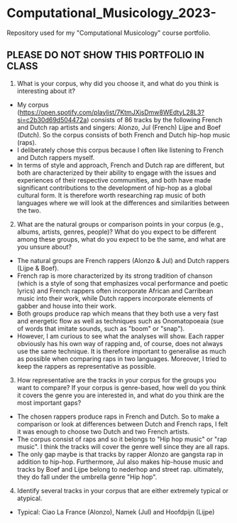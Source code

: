 # Computational_Musicology_2023-
Repository used for my "Computational Musicology" course portfolio. 

## PLEASE DO NOT SHOW THIS PORTFOLIO IN CLASS

1. What is your corpus, why did you choose it, and what do you think is interesting about it?
  - My corpus (https://open.spotify.com/playlist/7KtmJXjsDmw8WEdtyL28L3?si=c2b30d69d504472a) consists of 86 tracks by the following French and Dutch rap artists and singers: Alonzo, Jul (French) Lijpe and Boef (Dutch). So the corpus consists of both French and Dutch hip-hop music (raps). 
  - I deliberately chose this corpus because I often like listening to French and Dutch rappers myself. 
  - In terms of style and approach, French and Dutch rap are different, but both are characterized by their ability to engage with the issues and experiences of their respective communities, and both have made significant contributions to the development of hip-hop as a global cultural form. It is therefore worth researching rap music of both languages where we will look at the differences and similarities between the two. 

2. What are the natural groups or comparison points in your corpus (e.g., albums, artists, genres, people)? What do you expect to be different among these groups, what do you expect to be the same, and what are you unsure about? 
  - The natural groups are French rappers (Alonzo & Jul) and Dutch rappers (Lijpe & Boef). 
  - French rap is more characterized by its strong tradition of chanson (which is a style of song that emphasizes vocal performance and poetic lyrics) and French rappers often incorporate African and Carribean music into their work, while Dutch rappers incorporate elements of gabber and house into their work.
  - Both groups produce rap which means that they both use a very fast and energetic flow as well as techniques such as Onomatopoeaia (sue of words that imitate sounds, such as "boom" or "snap"). 
  - However, I am curious to see what the analyses will show. Each rapper obviously has his own way of rapping and, of course, does not always use the same technique. It is therefore important to generalise as much as possible when comparing raps in two languages. Moreover, I tried to keep the rappers as representative as possible. 
  
  3. How representative are the tracks in your corpus for the groups you want to compare? If your corpus is genre-based, how well do you think it covers the genre you are interested in, and what do you think are the most important gaps? 
  - The chosen rappers produce raps in French and Dutch. So to make a comparison or look at differences between Dutch and French raps, I felt it was enough to choose two Dutch and two French artists. 
  - The corpus consist of raps and so it belongs to "Hip hop music" or "rap music". I think the tracks will cover the genre well since they are all raps. 
  - The only gap maybe is that tracks by rapper Alonzo are gangsta rap in addition to hip-hop. Furthermore, Jul also makes hip-house music and tracks by Boef and Lijpe belong to nederhop and street rap. ultimately, they do fall under the umbrella genre "Hip hop".
  
  4. Identify several tracks in your corpus that are either extremely typical or atypical.
   - Typical: Ciao La France (Alonzo), Namek (Jul) and Hoofdpijn (Lijpe)
